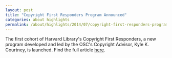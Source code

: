 ```yaml
---
layout: post
title: "Copyright First Responders Program Announced"
categories: about highlights
permalink: /about/highlights/2014/07/copyright-first-responders-program-announced/index.html
---
```

<p>The first cohort of Harvard Library's Copyright First Responders, a new program developed and led by the OSC's Copyright Advisor, Kyle K. Courtney, is launched. Find the full article <a href="http://library.harvard.edu/07032014-1536/copyright-first-responders">here</a>.</p>